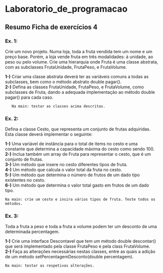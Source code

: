 # Laboratorio_de_programacao

## Resumo Ficha de exercícios 4

### Ex. 1:
Crie um novo projeto. Numa loja, toda a fruta vendida tem um nome e um preço base. Porém, a loja vende fruta em três modalidades: à unidade, ao peso ou pelo volume. Crie uma hierarquia onde Fruta é uma classe abstrata, com as subclasses FrutaUnidade, FrutaPeso, e FrutaVolume.

  **1-)** Criar uma classe abstrata deverá ter as variáveis comuns a todas as subclasses, bem como o método abstrato double pagar().                                                                 
  **2-)** Defina as classes FrutaUnidade, FrutaPeso, e FrutaVolume, como subclasses de Fruta, dando a adequada implementação ao método double pagar() para cada caso.
   
       Na main: testar as classes acima descritas.

### Ex. 2:
Defina a classe Cesto, que representa um conjunto de frutas adquiridas. Esta classe deverá implementar o seguinte:
 
   **1-)** Uma variável de instância para o total de items no cesto e uma constante que determina a capacidade máxima do cesto como sendo 100.                                   
   **2-)** Inclua também um array de Fruta para representar o cesto, que é um conjunto de frutas.                                       
   **3-)** Um método que insere no cesto diferentes tipos de fruta.                                       
   **4-)** Um método que calcula o valor total da fruta no cesto.                                       
   **5-)** Um método que determina o número de frutos de um dado tipo existentes no cesto.                                       
   **6-)** Um método que determina o valor total gasto em frutos de um dado tipo.                                       
   
    Na main: crie um cesto e insira vários tipos de fruta. Teste todos os métodos.                                       
   
### Ex. 3: 
Toda a fruta a peso e toda a fruta a volume podem ter um desconto de uma determinada percentagem.                                       
 
   **1-)** Crie uma interface Descontavel que tem um método double descontar() que será implementado pela classe FrutaPeso e pela class FrutaVolume.                            
   **2-)** Faça as alterações necessárias nestas classes, entre as quais a adição de um método setPercentagemDesconto(double percentagem).                                  
   
    Na main: testar as respetivas alterações.
